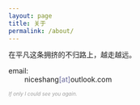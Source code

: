 ```yaml
---
layout: page
title: 关于
permalink: /about/
---     
```


在平凡这条拥挤的不归路上，越走越远。   
      

email:            
&nbsp;&nbsp;&nbsp;&nbsp;&nbsp;&nbsp;&nbsp;&nbsp;niceshang<span style="color:#669">[at]</span>outlook.com        
    

*<span style="color:#9f9f9f;font-size:10px">If only I could see you again.</span>*   
